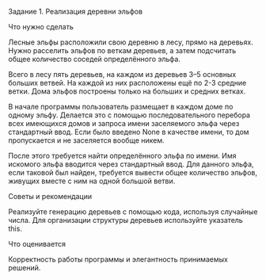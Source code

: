 Задание 1. Реализация деревни эльфов


Что нужно сделать

Лесные эльфы расположили свою деревню в лесу, прямо на деревьях. Нужно расселить эльфов по веткам деревьев, а затем подсчитать общее количество соседей определённого эльфа.

Всего в лесу пять деревьев, на каждом из деревьев 3–5 основных больших ветвей. На каждой из них расположены ещё по 2-3 средние ветки. Дома эльфов построены только на больших и средних ветках.

В начале программы пользователь размещает в каждом доме по одному эльфу. Делается это с помощью последовательного перебора всех имеющихся домов и запроса имени заселяемого эльфа через стандартный ввод. Если было введено None в качестве имени, то дом пропускается и не заселяется вообще никем.

После этого требуется найти определённого эльфа по имени. Имя искомого эльфа вводится через стандартный ввод. Для данного эльфа, если таковой был найден, требуется вывести общее количество эльфов, живущих вместе с ним на одной большой ветви.


Советы и рекомендации

Реализуйте генерацию деревьев с помощью кода, используя случайные числа. Для организации структуры деревьев используйте указатель this.


Что оценивается

Корректность работы программы и элегантность принимаемых решений.